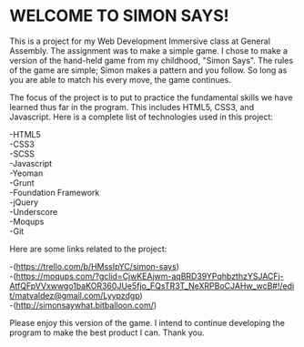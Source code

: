 # WELCOME TO SIMON SAYS!

This is a project for my Web Development Immersive class at General Assembly. 
The assignment was to make a simple game. I chose to make a version of the hand-held game from my childhood, "Simon Says".
The rules of the game are simple; Simon makes a pattern and you follow. So long as you are able to match his every move, the game
continues.

The focus of the project is to put to practice the fundamental skills we have learned thus far in the program. This includes
HTML5, CSS3, and Javascript. Here is a complete list of technologies used in this project:

-HTML5  
-CSS3  
-SCSS  
-Javascript  
-Yeoman  
-Grunt  
-Foundation Framework  
-jQuery   
-Underscore  
-Moqups  
-Git  

Here are some links related to the project:

 -(https://trello.com/b/HMssIpYC/simon-says)  
 -(https://moqups.com/?gclid=CjwKEAjwm-aqBRD39YPqhbzthzYSJACFj-AtfQFpVVxwwgo1baKOR360JUe5fjo_FQsTR3T_NeXRPBoCJAHw_wcB#!/edit/matvaldez@gmail.com/Lyypzdgp)  
 -(http://simonsaywhat.bitballoon.com/)  

Please enjoy this version of the game. I intend to continue developing the program to make the best product I can.
Thank you.



